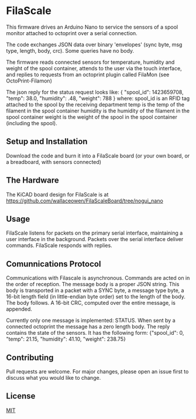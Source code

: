 # FilaScale

This firmware drives an Arduino Nano to service the sensors of a spool monitor attached to octoprint over a serial connection.

The code exchanges JSON data over binary 'envelopes' (sync byte, msg type, length, body, crc). Some queries have no body.

The firmware reads connected sensors for temperature, humidity and weight of the spool container, attends to the user via the touch interface, and replies to requests from an octoprint plugin called FilaMon (see OctoPrint-Filamon)

The json reply for the status request looks like: { "spool_id": 1423659708, "temp": 38.0, "humidity": .48, "weight": 788 }
where:
   spool_id is an RFID tag attached to the spool by the receiving department
   temp is the temp of the filament in the spool container
   humidity is the humidity of the filament in the spool container
   weight is the weight of the spool in the spool container (including the spool).

## Setup and Installation

Download the code and burn it into a FilaScale board (or your own board, or a breadboard, with sensors connected)


## The Hardware
The KiCAD board design for FilaScale is at https://github.com/wallaceowen/FilaScaleBoard/tree/nogui_nano

## Usage

FilaScale listens for packets on the primary serial interface, maintaining a user interface in the background.
Packets over the serial interface deliver commands.  FilaScale responds with replies.

## Comunnications Protocol

Communications with Filascale is asynchronous.
Commands are acted on in the order of reception.
The message body is a proper JSON string.
This body is transported in a packet with a SYNC byte, a message type byte, a 16-bit length field (in little-endian byte order) set to the length of the body.
The body follows.
A 16-bit CRC, computed over the entire message, is appended.

Currently only one message is implemented: STATUS.
When sent by a connected octoprint the message has a zero length body. The reply contains the state of the sensors.  It has the following form:
  {"spool_id": 0, "temp": 21.15, "humidity": 41.10, "weight": 238.75}


## Contributing
Pull requests are welcome. For major changes, please open an issue first to discuss what you would like to change.

## License
[MIT](https://choosealicense.com/licenses/mit/)
